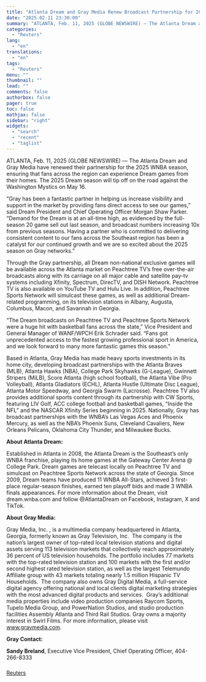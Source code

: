 ```yaml
---
title: "Atlanta Dream and Gray Media Renew Broadcast Partnership for 2025"
date: "2025-02-11 23:30:00"
summary: "ATLANTA, Feb. 11, 2025 (GLOBE NEWSWIRE) — The Atlanta Dream and Gray Media have renewed their partnership for the 2025 WNBA season, ensuring that fans across the region can experience Dream games from their homes. The 2025 Dream season will tip off on the road against the Washington Mystics on..."
categories:
  - "Reuters"
lang:
  - "en"
translations:
  - "en"
tags:
  - "Reuters"
menu: ""
thumbnail: ""
lead: ""
comments: false
authorbox: false
pager: true
toc: false
mathjax: false
sidebar: "right"
widgets:
  - "search"
  - "recent"
  - "taglist"
---
```


ATLANTA, Feb. 11, 2025 (GLOBE NEWSWIRE) — The Atlanta Dream and Gray Media have renewed their partnership for the 2025 WNBA season, ensuring that fans across the region can experience Dream games from their homes. The 2025 Dream season will tip off on the road against the Washington Mystics on May 16.

“Gray has been a fantastic partner in helping us increase visibility and support in the market by providing fans direct access to see our games,” said Dream President and Chief Operating Officer Morgan Shaw Parker. “Demand for the Dream is at an all-time high, as evidenced by the full-season 20 game sell out last season, and broadcast numbers increasing 10x from previous seasons. Having a partner who is committed to delivering consistent content to our fans across the Southeast region has been a catalyst for our continued growth and we are so excited about the 2025 season on Gray networks.”

Through the Gray partnership, all Dream non-national exclusive games will be available across the Atlanta market on Peachtree TV’s free over-the-air broadcasts along with its carriage on all major cable and satellite pay-tv systems including Xfinity, Spectrum, DirecTV, and DISH Network. Peachtree TV is also available on YouTube TV and Hulu Live. In addition, Peachtree Sports Network will simulcast these games, as well as additional Dream-related programming, on its television stations in Albany, Augusta, Columbus, Macon, and Savannah in Georgia.

“The Dream broadcasts on Peachtree TV and Peachtree Sports Network were a huge hit with basketball fans across the state,” Vice President and General Manager of WANF/WPCH Erik Schrader said. “Fans got unprecedented access to the fastest growing professional sport in America, and we look forward to many more fantastic games this season.”

Based in Atlanta, Gray Media has made heavy sports investments in its home city, developing broadcast partnerships with the Atlanta Braves (MLB), Atlanta Hawks (NBA), College Park Skyhawks (G-League), Gwinnett Stripers (MiLB), Score Atlanta (high school football), the Atlanta Vibe (Pro Volleyball), Atlanta Gladiators (ECHL), Atlanta Hustle (Ultimate Disc League), Atlanta Motor Speedway, and Georgia Swarm (Lacrosse). Peachtree TV also provides additional sports content through its partnership with CW Sports, featuring LIV Golf, ACC college football and basketball games, “Inside the NFL” and the NASCAR Xfinity Series beginning in 2025. Nationally, Gray has broadcast partnerships with the WNBA’s Las Vegas Aces and Phoenix Mercury, as well as the NBA’s Phoenix Suns, Cleveland Cavaliers, New Orleans Pelicans, Oklahoma City Thunder, and Milwaukee Bucks.

**About Atlanta Dream:**

Established in Atlanta in 2008, the Atlanta Dream is the Southeast’s only WNBA franchise, playing its home games at the Gateway Center Arena @ College Park. Dream games are telecast locally on Peachtree TV and simulcast on Peachtree Sports Network across the state of Georgia. Since 2009, Dream teams have produced 11 WNBA All-Stars, achieved 3 first-place regular-season finishes, earned ten playoff bids and made 3 WNBA finals appearances. For more information about the Dream, visit dream.wnba.com and follow @AtlantaDream on Facebook, Instagram, X and TikTok.

**About** **Gray Media:**

Gray Media, Inc. , is a multimedia company headquartered in Atlanta, Georgia, formerly known as Gray Television, Inc.  The company is the nation’s largest owner of top-rated local television stations and digital assets serving 113 television markets that collectively reach approximately 36 percent of US television households. The portfolio includes 77 markets with the top-rated television station and 100 markets with the first and/or second highest rated television station, as well as the largest Telemundo Affiliate group with 43 markets totaling nearly 1.5 million Hispanic TV Households.  The company also owns Gray Digital Media, a full-service digital agency offering national and local clients digital marketing strategies with the most advanced digital products and services.  Gray’s additional media properties include video production companies Raycom Sports, Tupelo Media Group, and PowerNation Studios, and studio production facilities Assembly Atlanta and Third Rail Studios. Gray owns a majority interest in Swirl Films. For more information, please visit www.graymedia.com.

**Gray Contact:**

**Sandy Breland**, Executive Vice President, Chief Operating Officer, 404-266-8333

###

[Reuters](https://www.tradingview.com/news/reuters.com,2025-02-11:newsml_GNX6pRrCw:0-atlanta-dream-and-gray-media-renew-broadcast-partnership-for-2025/)
